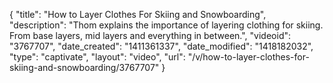 {
    "title": "How to Layer Clothes For Skiing and Snowboarding",
    "description": "Thom explains the importance of layering clothing for skiing. From base layers, mid layers and everything in between.",
    "videoid": "3767707",
    "date_created": "1411361337",
    "date_modified": "1418182032",
    "type": "captivate",
    "layout": "video",
    "url": "\/v\/how-to-layer-clothes-for-skiing-and-snowboarding\/3767707"
}
